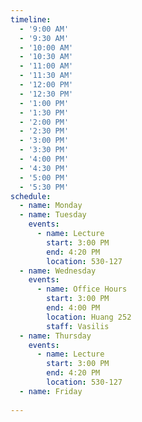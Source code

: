 ```yaml
---
timeline:
  - '9:00 AM'
  - '9:30 AM'
  - '10:00 AM'
  - '10:30 AM'
  - '11:00 AM'
  - '11:30 AM'
  - '12:00 PM'
  - '12:30 PM'
  - '1:00 PM'
  - '1:30 PM'
  - '2:00 PM'
  - '2:30 PM'
  - '3:00 PM'
  - '3:30 PM'
  - '4:00 PM'
  - '4:30 PM'
  - '5:00 PM'
  - '5:30 PM'
schedule:
  - name: Monday
  - name: Tuesday
    events:
      - name: Lecture
        start: 3:00 PM
        end: 4:20 PM
        location: 530-127
  - name: Wednesday
    events:
      - name: Office Hours
        start: 3:00 PM
        end: 4:00 PM
        location: Huang 252
        staff: Vasilis
  - name: Thursday
    events:
      - name: Lecture
        start: 3:00 PM
        end: 4:20 PM
        location: 530-127
  - name: Friday
    
---
```

